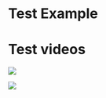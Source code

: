 # Test Example


# Test videos
![](https://github.com/wiki/YoshiRi/IVPS/tracking.gif)

![](https://github.com/YoshiRi/IVPS.wiki/plottraj.gif)